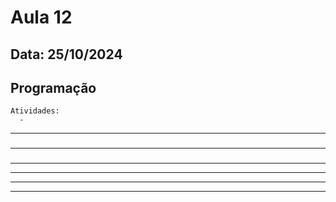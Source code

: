 # Aula 12
## Data: 25/10/2024

## Programação

```
Atividades:
  - 
```

----------------------------------------------------------------------------------------------------------------------------------------------------------------------------------------------------------------
###  

----------------------------------------------------------------------------------------------------------------------------------------------------------------------------------------------------------------
### 

----------------------------------------------------------------------------------------------------------------------------------------------------------------------------------------------------------------

----------------------------------------------------------------------------------------------------------------------------------------------------------------------------------------------------------------

----------------------------------------------------------------------------------------------------------------------------------------------------------------------------------------------------------------

----------------------------------------------------------------------------------------------------------------------------------------------------------------------------------------------------------------

